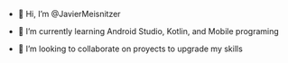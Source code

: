 - 👋 Hi, I’m @JavierMeisnitzer

- 🌱 I’m currently learning Android Studio, Kotlin, and Mobile programing
- 💞️ I’m looking to collaborate on proyects to upgrade my skills


<!---
JavierMeisnitzer/JavierMeisnitzer is a ✨ special ✨ repository because its `README.md` (this file) appears on your GitHub profile.
You can click the Preview link to take a look at your changes.
--->

